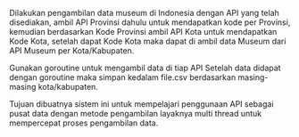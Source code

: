 Dilakukan pengambilan data museum di Indonesia dengan API yang telah disediakan, ambil API Provinsi dahulu untuk mendapatkan kode per Provinsi, kemudian berdasarkan Kode Provinsi ambil API Kota untuk mendapatkan Kode Kota, 
setelah dapat Kode Kota maka dapat di ambil data Museum dari API Museum per Kota/Kabupaten.

Gunakan goroutine untuk mengambil data di tiap API
Setelah data didapat dengan goroutine maka simpan kedalam file.csv berdasarkan masing-masing kota/kabupaten.

Tujuan dibuatnya sistem ini untuk mempelajari penggunaan API sebagai pusat data dengan metode pengambilan layaknya multi thread untuk mempercepat proses pengambilan data.